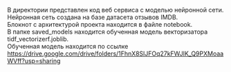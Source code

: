 В директории представлен код веб сервиса с моделью нейронной сети. Нейронная сеть создана на базе датасета отзывов IMDB.   
Блокнот с архитектурой проекта находится в файле notebook.   
В папке saved_models находится обученная модель векторизатора tidf_vectorizerf.joblib.  
Обученная модель находится по ссылке https://drive.google.com/drive/folders/1FhnX8SlJFOq27kFWJlK_Q9PXMoaaWVff?usp=sharing
